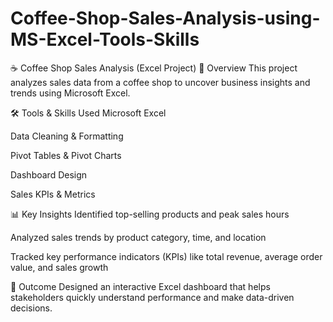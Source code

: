 # Coffee-Shop-Sales-Analysis-using-MS-Excel-Tools-Skills

☕ Coffee Shop Sales Analysis (Excel Project)
📌 Overview
This project analyzes sales data from a coffee shop to uncover business insights and trends using Microsoft Excel.

🛠️ Tools & Skills Used
Microsoft Excel

Data Cleaning & Formatting

Pivot Tables & Pivot Charts

Dashboard Design

Sales KPIs & Metrics

📊 Key Insights
Identified top-selling products and peak sales hours

Analyzed sales trends by product category, time, and location

Tracked key performance indicators (KPIs) like total revenue, average order value, and sales growth

🎯 Outcome
Designed an interactive Excel dashboard that helps stakeholders quickly understand performance and make data-driven decisions.
